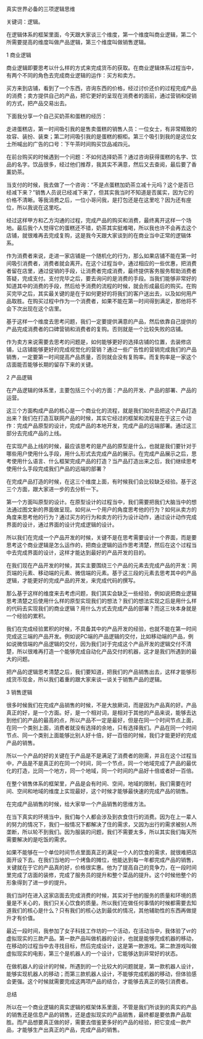 真实世界必备的三项逻辑思维

关键词：逻辑。

在逻辑体系的框架里面，今天跟大家谈三个维度，第一个维度叫商业逻辑，第二个所需要提高的维度叫做产品逻辑，第三个维度叫做销售逻辑。

1 商业逻辑

商业逻辑即要思考以什么样的方式来完成货币的获取。在商业逻辑体系过程当中，有两个不同的角色去完成商业逻辑的运作：买方和卖方。

买方来到店铺，看到了一个东西，咨询东西的价格，经过讨价还价的过程完成产品的消费；卖方提供自己的产品，把它更好的呈现在消费者的面前，通过营销和促销的方式，把产品交易出去。

下面我分享一个自己买奶茶和蛋糕的经历：

走进蛋糕店，第一时间吸引我的是售卖蛋糕的销售人员：一位女士，有非常精致的妆容、装扮、装束；第二时间吸引我的是蛋糕的橱柜。第三个吸引到我的是这位女士所喊出的广告的口号：下午茶时间购买饮品减四元。

在前台购买的时候遇到一个问题：不如何选择奶茶？通过咨询获得蛋糕的名字、饮品的名字。饮品很多，经过他们推荐，我其实不满意，然后又去查阅，最后要了香薰奶茶。

当支付的时候，我去做了一个咨询：“不是点蛋糕加奶茶立减十元吗？这个是否已经减下来？”销售人员说已经减下来了，但其实我当时不知道是否属实，因为它的价格不清晰。等我消费之后，一位小哥问我，是打包还是在这里吃？因为还有座位，所以我说在这里吃。

经过这样甲方和乙方沟通的过程，完成产品的购买和消费，最终离开这样一个场地。最后我个人觉得它的蛋糕还不错，奶茶其实挺难喝，所以我也许不会再去这个店铺，就很难再去完成复购，这是我今天跟大家谈到的在商业当中正常的逻辑体系。

作为消费者来说，走进一家店铺是一个随机化的行为，那么如果店铺不能在第一时间吸引消费者，消费者就会离开。在这个过程当中，通过相应的一些优惠，把消费者留在店里，通过促销的手段，让消费者完成消费，最终提供客务服务帮助消费者答疑，完成支付。支付完毕之后，要去询问的是消费的手段。当我们能够非常好的知道其中的消费的手段，然后给予消费的流程的时候，就会形成最后的购买。在购买完毕之后，其实最关键的是在于如何更好的将我们的客户送出去，以及如何用产品取胜。在购买过程中作为一个消费者，如果不能在第一时间得到满足，那他将不会下次出现在这个店里。

基于这样一个维度去思考问题，我们一定要提供满意的产品，然后依靠自己提供的产品完成消费者的口碑营销和消费者的复购。否则就是一个比较失败的店铺。

作为卖方来说需要去思考的问题是，如何能够更好的选择店铺的位置，去装修店铺，让店铺能够更好的完成视觉化的营销？通过一些广告性的营销完成我们的产品销售，一定要第一时间提高产品质量，否则就会没有复购率。而复购率是一家这个店面能否能够长期的留存下来的关键。

2 产品逻辑

在产品逻辑的体系里，主要包括三个小的方面：产品的开发、产品的部署、产品的运营。

这三个方面构成产品的核心是一个商业化的流程，就是我们如何去把这个产品打造出来？我们在打造互联网产品的时候，其实它经过的框架和流程是在于这三个动作：完成产品原型的设计，完成产品的本地开发，完成产品的远端部署。通过这三部分去完成产品的上线。

在实现产品上线的时候，最应该思考的是产品的原型是什么，也就是我们要针对于哪些用户使用什么手段，用什么形式去完成产品的展示。在完成产品展示之后，思考使用什么语言、什么框架完成产品的打造？当产品打造出来之后，我们继续思考使用什么手段完成我们产品的远端的部署？

在完成产品打造的时候，在这三个维度上面，有时候我们会比较缺乏经验。基于这三个方面，跟大家进一步的去分析一下。

第一个方面叫原型的设计。在原型设计的过程当中，我们需要把我们大脑当中的想法通过图文新的界面做呈现。如何从一个用户的角度思考他的行为？如何从卖方的角度来思考他的行为？通过买方的行为和卖方的行为设计动作，通过设计动作完成界面的设计，通过界面的设计完成逻辑的设计。

所以我们在完成一个产品开发的时候，关键不是在思考需要设计一个界面，而是要思考这个商业逻辑是怎么运作的，把商业逻辑的运作思考清楚，然后在这个过程当中去完成界面的设计，这样才能达到最好的产品开发的目的。

在我们现在产品开发的时候，其实主要围绕三个产品的元素去完成产品的开发：网页端的元素、移动端的元素、微信端的元素。基于这三段的元素去思考其中的产品逻辑，才能更好的完成产品的开发，来完成代码的撰写。

那么基于这样的维度来去考虑问题，我们其实会缺乏一些经验，例如说把商业逻辑思考清楚之后使用什么样的原型实现我们的想法？我们的想法实现之后是用什么样的代码去实现我们的商业逻辑？用什么方式去完成产品的部署？而这三块本身就是一个经验的累积。

我们在完成经验累积的时候，不具备其中的产品开发的经验，也就不能在第一时间完成这三端的产品开发。例如说PC端的产品逻辑的交付，比如移动端的产品，例如说微信端的产品逻辑的交付，因为我们对于完成这个产品开发的逻辑交付不清楚，所以很难再打造一个能够完成自动化产品交付的机器，这才是我们所遇到的最大的问题。

把产品的逻辑思考清楚之后，我们要知道，把我们的产品销售出去，这样才能够形成货币现金，所以我们着重的跟大家来谈一谈关于销售产品的逻辑。

3 销售逻辑

很多时候我们在完成产品销售的时候，不是大放厥词，而是因为产品真的好。产品真正的好，是一个方面。好，是一个相对词，是相对于其他的产品来说，能够去达到他们的产品的最高的点，所以产品不一定是最好，但是在同一个时间节点上面，在同一个类别上面，消费者就没有选择的余地，只有选择我们。产品在同一个时间节点、同一个类别上面能够比别人好十倍，好一百倍的时候，我们才能更好的完成产品的销售。

所以一个产品的好的关键在于产品是不是满足了消费者的刚需，并且在这个过程当中，产品是不是真正的在同一个时间，同一个节点，同一个地域完成了产品的最优化的打造，比同一个地方，同一个地域，同一个时间的产品好十倍或者好一百倍。

在整个销售体系的框架里，产品是会有时间、空间，地域的限制，我们需要在时间、空间和地域的维度上实现最好，这个时候才能够最快速的完成产品的销售。

在完成产品销售的时候，给大家举一个产品销售的思维方法。

在当下真实的环境当中，我们每个人都会涉及到衣食住行的消费。因为在上一辈人的努力的情况下，我们一般情况下都解决了住的需求，又因为出行的需求被别人所垄断，所以轮不到我们。因为服装的问题，我们不需要太多，所以其实我们每天所需要解决的是吃饭的需求。

如果不能够在一个单位时间节点里面真正的满足一个人的饮食的需求，就很难把店面开设下去。在我们当地的一个烤鱼的摊位，他能达到每一年都完成产品的销售，关键就在于它的产品真的好，价格很实惠。他为了提高自己的竞争力，在一段时间里完成了店面的装修，完成了服务员的提升和整个菜品的提升。这个时候他整个的形象得到了进一步的提升。

我们当时在进入这家店面去完成消费的时候，其实对于他的服务的质量和环境的质量是不关心的，我们只关心饮食的质量。所以我们在做任何事情的时候都需要去知道我们的核心是什么？只有我们的核心达到最优的情况，其他辅助性的东西再做提升才有价值。

最近一段时间，我参加了女子科技工作坊的一个活动，在活动当中，我体验了vr的虚拟现实的三款产品。第一款产品叫做机器的设计，也就是能够完成机器的移动，在移动的过程当中去寻找目标，然后完成设计，这是第一款游戏。第二款游戏叫做虚拟现实的电影，第三个是机器人的一个设计，它能够达到非常好的状态。

在做机器人的设计的时候，所遇到的一个比较大的问题就是，第一款机器人设计，能够实现机器人的移动；而第三款机器人设计，不能够完成机器的移动，但体验感会更强。这个时候就需要完成这两项产品的结合，才能够去真正的吸引消费者。

总结

所以在一个商业逻辑的真实逻辑的框架体系里面，不管是我们所谈到的真实的产品的销售还是信息产品的销售，还是虚拟现实的产品销售，最终都是要依靠产品取胜。而产品想要真正做的好，需要去借鉴更多好的产品的经验，把它变成一款产品，才能够生产出真正的产品，完成产品的销售。

